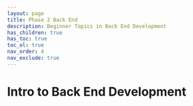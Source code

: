 ```yaml
---
layout: page
title: Phase 2 Back End
description: Beginner Topics in Back End Development
has_children: true
has_toc: true
toc_ol: true
nav_order: 4
nav_exclude: true
---
```

<!-- markdownlint-disable single-h1 -->
# Intro to Back End Development
